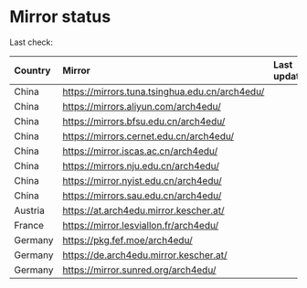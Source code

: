 <script src="./time.js"></script>
# Mirror status
Last check: <script type="text/javascript">localize(1707110289.8805974);</script>

|Country|Mirror|Last update|
|:------|:-----|:----------|
|China|https://mirrors.tuna.tsinghua.edu.cn/arch4edu/|<script type="text/javascript">localize(1707071443);</script>|
|China|https://mirrors.aliyun.com/arch4edu/|<script type="text/javascript">localize(1707071443);</script>|
|China|https://mirrors.bfsu.edu.cn/arch4edu/|<script type="text/javascript">localize(1707071443);</script>|
|China|https://mirrors.cernet.edu.cn/arch4edu/|<script type="text/javascript">localize(1707071443);</script>|
|China|https://mirror.iscas.ac.cn/arch4edu/|<script type="text/javascript">localize(1707071443);</script>|
|China|https://mirrors.nju.edu.cn/arch4edu/|<script type="text/javascript">localize(1707071443);</script>|
|China|https://mirror.nyist.edu.cn/arch4edu/|<script type="text/javascript">localize(1707071443);</script>|
|China|https://mirrors.sau.edu.cn/arch4edu/|<script type="text/javascript">localize(1707071443);</script>|
|Austria|https://at.arch4edu.mirror.kescher.at/|<script type="text/javascript">localize(1707071443);</script>|
|France|https://mirror.lesviallon.fr/arch4edu/|<script type="text/javascript">localize(1707071443);</script>|
|Germany|https://pkg.fef.moe/arch4edu/|<script type="text/javascript">localize(1707071443);</script>|
|Germany|https://de.arch4edu.mirror.kescher.at/|<script type="text/javascript">localize(1707071443);</script>|
|Germany|https://mirror.sunred.org/arch4edu/|<script type="text/javascript">localize(1707071443);</script>|

<script src="./tablefilter/tablefilter.js"></script>
<script src="./table.js"></script>